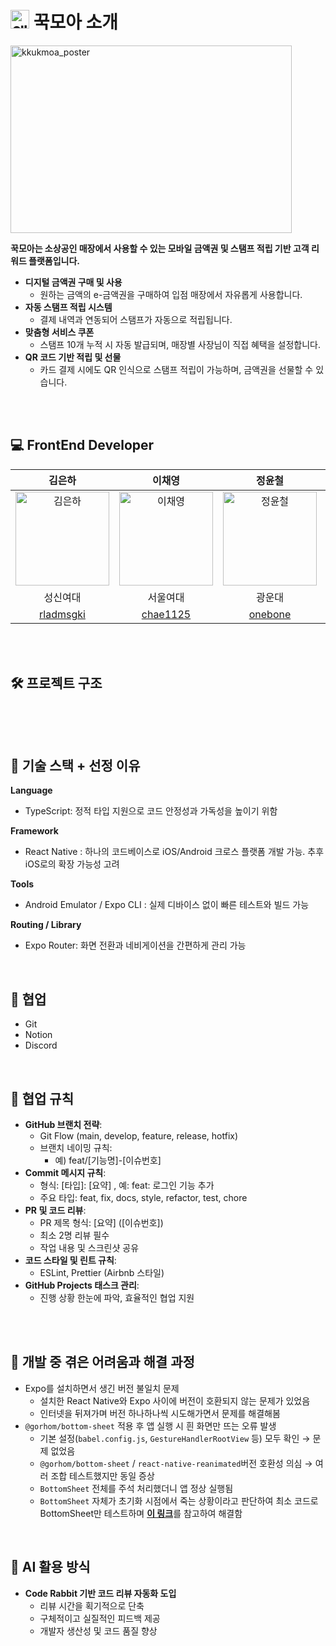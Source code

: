 # <img width="30" height="30" alt="앱로고" src="https://github.com/user-attachments/assets/9b121bc4-21d5-4793-919e-6b908d2a8ee1" /> 꾹모아 소개
<img width="450" height="300" alt="kkukmoa_poster" src="https://github.com/user-attachments/assets/8695423b-3de4-4207-8838-49c3c9f74eb4" />
<br/>

**꾹모아는 소상공인 매장에서 사용할 수 있는 모바일 금액권 및 스탬프 적립 기반 고객 리워드 플랫폼입니다.**
- **디지털 금액권 구매 및 사용**
    - 원하는 금액의 e-금액권을 구매하여 입점 매장에서 자유롭게 사용합니다.
- **자동 스탬프 적립 시스템**
    - 결제 내역과 연동되어 스탬프가 자동으로 적립됩니다.
- **맞춤형 서비스 쿠폰**
    - 스탬프 10개 누적 시 자동 발급되며, 매장별 사장님이 직접 혜택을 설정합니다.
- **QR 코드 기반 적립 및 선물**
    - 카드 결제 시에도 QR 인식으로 스탬프 적립이 가능하며, 금액권을 선물할 수 있습니다.

<br/>
<br/>

## 💻 FrontEnd Developer
| 김은하 | 이채영 | 정윤철 | 정주연 |
|:------:|:------:|:------:|:------:|
| <img src="https://avatars.githubusercontent.com/u/152863626?v=4" alt="김은하" width="150"> | <img src="https://avatars.githubusercontent.com/u/133013991?v=4" alt="이채영" width="150"> | <img src="https://avatars.githubusercontent.com/u/3233503?v=4" alt="정윤철" width="150"> | <img src="https://avatars.githubusercontent.com/u/118319081?v=4" alt="정주연" width="150"> |
| 성신여대 | 서울여대 | 광운대 | 광운대 |
| [rladmsgki](https://github.com/rladmsgki) | [chae1125](https://github.com/chae1125) | [onebone](https://github.com/onebone) | [juyeonnnn](https://github.com/juyeonnnn) |


<br/>
<br/>

## 🛠️ 프로젝트 구조
```plaintext

```

<br/>
<br/>

## 💎 기술 스택 + 선정 이유
**Language** 
* TypeScript: 정적 타입 지원으로 코드 안정성과 가독성을 높이기 위함
  
**Framework**
* React Native : 하나의 코드베이스로 iOS/Android 크로스 플랫폼 개발 가능. 추후 iOS로의 확장 가능성 고려
  
**Tools**
* Android Emulator / Expo CLI : 실제 디바이스 없이 빠른 테스트와 빌드 가능
  
**Routing / Library**
* Expo Router: 화면 전환과 네비게이션을 간편하게 관리 가능

<br/>

## 📓 협업
* Git
* Notion
* Discord

<br/>

## 📌 협업 규칙
- **GitHub 브랜치 전략**:
    - Git Flow (main, develop, feature, release, hotfix)
    - 브랜치 네이밍 규칙:
        - 예) feat/[기능명]-[이슈번호]
- **Commit 메시지 규칙**:
    - 형식: [타입]: [요약] , 예: feat: 로그인 기능 추가
    - 주요 타입: feat, fix, docs, style, refactor, test, chore
- **PR 및 코드 리뷰**:
    - PR 제목 형식: [요약] ([이슈번호])
    - 최소 2명 리뷰 필수
    - 작업 내용 및 스크린샷 공유
- **코드 스타일 및 린트 규칙**:
    - ESLint, Prettier (Airbnb 스타일)
- **GitHub Projects 태스크 관리**:
    - 진행 상황 한눈에 파악, 효율적인 협업 지원

<br/>
<br/>

## 🚨 개발 중 겪은 어려움과 해결 과정
- Expo를 설치하면서 생긴 버전 불일치 문제
    - 설치한 React Native와 Expo 사이에 버전이 호환되지 않는 문제가 있었음
    - 인터넷을 뒤져가며 버전 하나하나씩 시도해가면서 문제를 해결해봄
- `@gorhom/bottom-sheet` 적용 후 앱 실행 시 흰 화면만 뜨는 오류 발생
    - 기본 설정(`babel.config.js`, `GestureHandlerRootView` 등) 모두 확인 → 문제 없었음
    - `@gorhom/bottom-sheet` / `react-native-reanimated`버전 호환성 의심 → 여러 조합 테스트했지만 동일 증상
    - `BottomSheet` 전체를 주석 처리했더니 앱 정상 실행됨
    - `BottomSheet` 자체가 초기화 시점에서 죽는 상황이라고 판단하여 최소 코드로 BottomSheet만 테스트하며 [**이 링크**](https://hururuek-chapchap.tistory.com/259)를 참고하여 해결함

<br/>

## 🤖 AI 활용 방식
- **Code Rabbit 기반 코드 리뷰 자동화 도입**
    - 리뷰 시간을 획기적으로 단축
    - 구체적이고 실질적인 피드백 제공
    - 개발자 생산성 및 코드 품질 향상
